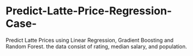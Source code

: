 # Predict-Latte-Price-Regression-Case-
Predict Latte Prices using Linear Regression, Gradient Boosting and Random Forest. the data consist of rating, median salary, and population. 
